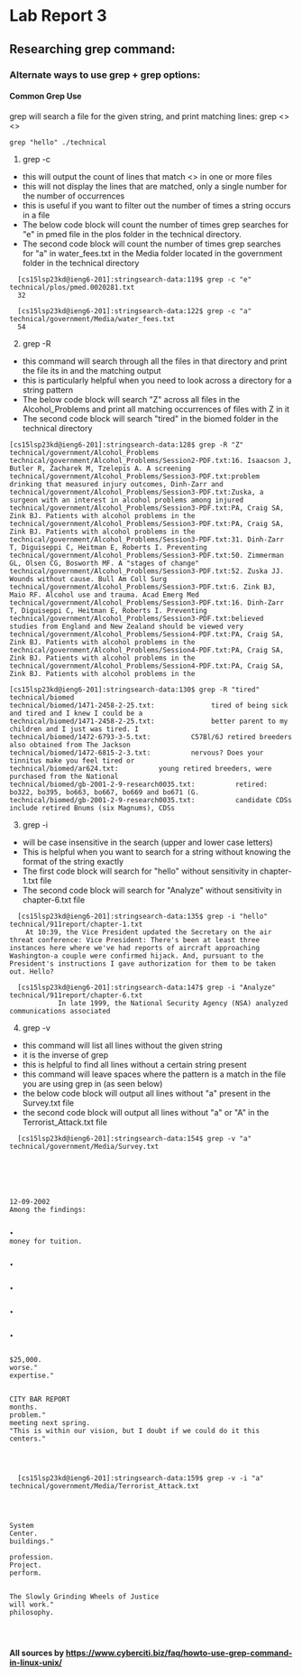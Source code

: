# Lab Report 3
## Researching grep command:
### Alternate ways to use grep + grep options:
#### Common Grep Use
grep will search a file for the given string, and print matching lines:
grep <<string>> <<files>>
```
grep "hello" ./technical
```
1. grep -c
  - this will output the count of lines that match <<string>> in one or more files
  - this will not display the lines that are matched, only a single number for the number of occurrences
  - this is useful if you want to filter out the number of times a string occurs in a file 
  - The below code block will count the number of times grep searches for "e" in pmed file in the plos folder in the technical directory.
  - The second code block will count the number of times grep searches for "a" in water_fees.txt in the Media folder located in the government folder in the technical directory
```
  [cs15lsp23kd@ieng6-201]:stringsearch-data:119$ grep -c "e" technical/plos/pmed.0020281.txt
  32
```
```
  [cs15lsp23kd@ieng6-201]:stringsearch-data:122$ grep -c "a" technical/government/Media/water_fees.txt
  54
```
2. grep -R
  - this command will search through all the files in that directory and print the file its in and the matching output
  - this is particularly helpful when you need to look across a directory for a string pattern 
  - The below code block will search "Z" across all files in the Alcohol_Problems and print all matching occurrences of files with Z in it 
  - The second code block will search "tired" in the biomed folder in the technical directory
```
[cs15lsp23kd@ieng6-201]:stringsearch-data:128$ grep -R "Z" technical/government/Alcohol_Problems
technical/government/Alcohol_Problems/Session2-PDF.txt:16. Isaacson J, Butler R, Zacharek M, Tzelepis A. A screening
technical/government/Alcohol_Problems/Session3-PDF.txt:problem drinking that measured injury outcomes, Dinh-Zarr and
technical/government/Alcohol_Problems/Session3-PDF.txt:Zuska, a surgeon with an interest in alcohol problems among injured
technical/government/Alcohol_Problems/Session3-PDF.txt:PA, Craig SA, Zink BJ. Patients with alcohol problems in the
technical/government/Alcohol_Problems/Session3-PDF.txt:PA, Craig SA, Zink BJ. Patients with alcohol problems in the
technical/government/Alcohol_Problems/Session3-PDF.txt:31. Dinh-Zarr T, Diguiseppi C, Heitman E, Roberts I. Preventing
technical/government/Alcohol_Problems/Session3-PDF.txt:50. Zimmerman GL, Olsen CG, Bosworth MF. A "stages of change"
technical/government/Alcohol_Problems/Session3-PDF.txt:52. Zuska JJ. Wounds without cause. Bull Am Coll Surg
technical/government/Alcohol_Problems/Session3-PDF.txt:6. Zink BJ, Maio RF. Alcohol use and trauma. Acad Emerg Med
technical/government/Alcohol_Problems/Session3-PDF.txt:16. Dinh-Zarr T, Diguiseppi C, Heitman E, Roberts I. Preventing
technical/government/Alcohol_Problems/Session3-PDF.txt:believed studies from England and New Zealand should be viewed very
technical/government/Alcohol_Problems/Session4-PDF.txt:PA, Craig SA, Zink BJ. Patients with alcohol problems in the
technical/government/Alcohol_Problems/Session4-PDF.txt:PA, Craig SA, Zink BJ. Patients with alcohol problems in the
technical/government/Alcohol_Problems/Session4-PDF.txt:PA, Craig SA, Zink BJ. Patients with alcohol problems in the
```
```
[cs15lsp23kd@ieng6-201]:stringsearch-data:130$ grep -R "tired" technical/biomed
technical/biomed/1471-2458-2-25.txt:              tired of being sick and tired and I knew I could be a
technical/biomed/1471-2458-2-25.txt:              better parent to my children and I just was tired. I
technical/biomed/1472-6793-3-5.txt:          C57Bl/6J retired breeders also obtained from The Jackson
technical/biomed/1472-6815-2-3.txt:          nervous? Does your tinnitus make you feel tired or
technical/biomed/ar624.txt:          young retired breeders, were purchased from the National
technical/biomed/gb-2001-2-9-research0035.txt:          retired: bo322, bo395, bo663, bo667, bo669 and bo671 (G.
technical/biomed/gb-2001-2-9-research0035.txt:          candidate CDSs include retired Bnums (six Magnums), CDSs
```
3. grep -i
  - will be case insensitive in the search (upper and lower case letters)
  - This is helpful when you want to search for a string without knowing the format of the string exactly
  - The first code block will search for "hello" without sensitivity in chapter-1.txt file
  - The second code block will search for "Analyze" without sensitivity in chapter-6.txt file
```
  [cs15lsp23kd@ieng6-201]:stringsearch-data:135$ grep -i "hello" technical/911report/chapter-1.txt
    At 10:39, the Vice President updated the Secretary on the air threat conference: Vice President: There's been at least three instances here where we've had reports of aircraft approaching Washington-a couple were confirmed hijack. And, pursuant to the President's instructions I gave authorization for them to be taken out. Hello?
```
```
  [cs15lsp23kd@ieng6-201]:stringsearch-data:147$ grep -i "Analyze" technical/911report/chapter-6.txt
            In late 1999, the National Security Agency (NSA) analyzed communications associated
```
4. grep -v
  - this command will list all lines without the given string 
  - it is the inverse of grep
  - this is helpful to find all lines without a certain string present
  - this command will leave spaces where the pattern is a match in the file you are using grep in (as seen below)
  - the below code block will output all lines without "a" present in the Survey.txt file
  - the second code block will output all lines without "a" or "A" in the Terrorist_Attack.txt file
  
```
  [cs15lsp23kd@ieng6-201]:stringsearch-data:154$ grep -v "a" technical/government/Media/Survey.txt






12-09-2002
Among the findings:


•
money for tuition.


•


•


•


•


$25,000.
worse."
expertise."


CITY BAR REPORT
months.
problem."
meeting next spring.
"This is within our vision, but I doubt if we could do it this
centers."




```
```
  [cs15lsp23kd@ieng6-201]:stringsearch-data:159$ grep -v -i "a" technical/government/Media/Terrorist_Attack.txt




System
Center.
buildings."

profession.
Project.
perform.


The Slowly Grinding Wheels of Justice
will work."
philosophy.




```
  **All sources by https://www.cyberciti.biz/faq/howto-use-grep-command-in-linux-unix/** 
  
